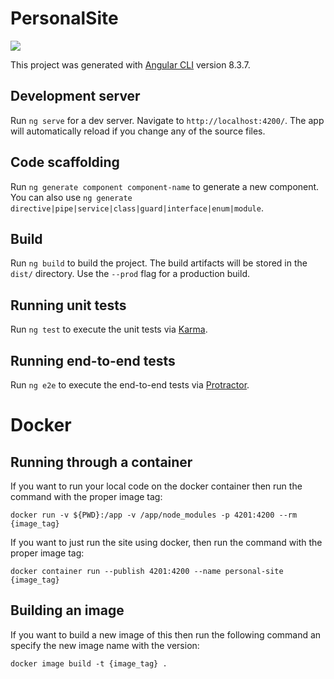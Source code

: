 # PersonalSite

![](https://github.com/WKenya/personal-site/workflows/Node%20CI/badge.svg)

This project was generated with [Angular CLI](https://github.com/angular/angular-cli) version 8.3.7.

## Development server

Run `ng serve` for a dev server. Navigate to `http://localhost:4200/`. The app will automatically reload if you change any of the source files.

## Code scaffolding

Run `ng generate component component-name` to generate a new component. You can also use `ng generate directive|pipe|service|class|guard|interface|enum|module`.

## Build

Run `ng build` to build the project. The build artifacts will be stored in the `dist/` directory. Use the `--prod` flag for a production build.

## Running unit tests

Run `ng test` to execute the unit tests via [Karma](https://karma-runner.github.io).

## Running end-to-end tests

Run `ng e2e` to execute the end-to-end tests via [Protractor](http://www.protractortest.org/).

# Docker

## Running through a container

If you want to run your local code on the docker container then run the command with the proper image tag:

`docker run -v ${PWD}:/app -v /app/node_modules -p 4201:4200 --rm {image_tag}`

If you want to just run the site using docker, then run the command with the proper image tag:

`docker container run --publish 4201:4200 --name personal-site {image_tag}`

## Building an image

If you want to build a new image of this then run the following command an specify the new image name with the version:

`docker image build -t {image_tag} .`